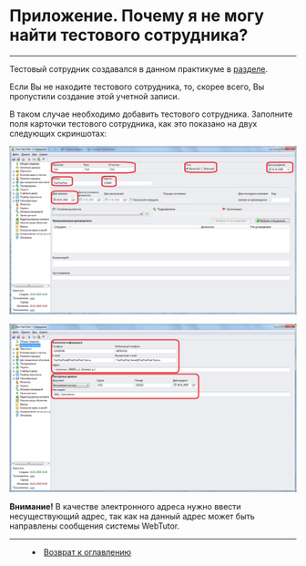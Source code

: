﻿# Приложение. Почему я не могу найти тестового сотрудника?
***

Тестовый сотрудник создавался в данном практикуме в [разделе](collaborator1.md). 

Если Вы не находите тестового сотрудника, то, скорее всего, Вы пропустили создание этой учетной записи.

В таком случае необходимо добавить тестового сотрудника.
Заполните поля карточки тестового сотрудника, как это показано на двух следующих скриншотах:

![](Collab_test1.png)

![](Collab_test2.png)

**Внимание!** В качестве электронного адреса нужно ввести несуществующий адрес, так как на данный адрес может быть направлены сообщения системы WebTutor.



***
<dd><li> <a href="README.md"> Возврат к оглавлению</a></dd>
